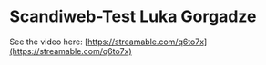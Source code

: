 # Scandiweb-Test Luka Gorgadze

See the video here: [https://streamable.com/q6to7x](https://streamable.com/q6to7x)
